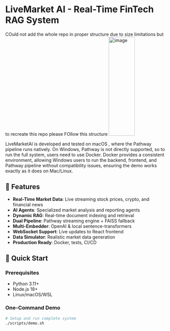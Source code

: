 # LiveMarket AI - Real-Time FinTech RAG System
COuld not add the whole repo in proper structure due to size limitations but to recreate this repo please FOllow this structure
<img width="82" height="311" alt="image" src="https://github.com/user-attachments/assets/fe006cf0-3cfe-43b4-b291-1b515ca8f117" />


LiveMarketAI is developed and tested on macOS , where the Pathway pipeline runs natively. On Windows, Pathway is not directly supported, so to run the full system, users need to use Docker. Docker provides a consistent environment, allowing Windows users to run the backend, frontend, and Pathway pipeline without compatibility issues, ensuring the demo works exactly as it does on Mac/Linux.
## 🚀 Features

- **Real-Time Market Data**: Live streaming stock prices, crypto, and financial news
- **AI Agents**: Specialized market analysis and reporting agents
- **Dynamic RAG**: Real-time document indexing and retrieval
- **Dual Pipeline**: Pathway streaming engine + FAISS fallback
- **Multi-Embedder**: OpenAI & local sentence-transformers
- **WebSocket Support**: Live updates to React frontend
- **Data Simulator**: Realistic market data generation
- **Production Ready**: Docker, tests, CI/CD

## 🏃 Quick Start

### Prerequisites
- Python 3.11+
- Node.js 18+
- Linux/macOS/WSL

### One-Command Demo
```bash
# Setup and run complete system
./scripts/demo.sh

